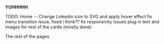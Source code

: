 **YUHHHHH**

TODO:
Home -- Change Linkedin icon to SVG and apply hover effect
        fix menu transition issue, fixed i think??
        fix responsivity issues
        plug in text and images for rest of the cards (mostly done)

The rest of the pages